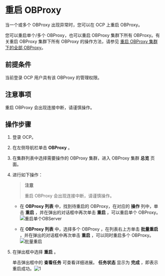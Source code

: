 # 重启 OBProxy

当一个或多个 OBProxy 出现异常时，您可以在 OCP 上重启 OBProxy。

您可以重启单个/多个 OBProxy，也可以重启 OBProxy 集群下所有 OBProxy。有关重启 OBProxy 集群下所有 OBProxy 的操作方法，请参见 [重启 OBProxy 集群下的全部 OBProxy](t2139111.md#topic-2139111)。

## 前提条件

当前登录 OCP 用户具有该 OBProxy 的管理权限。

## 注意事项

重启 OBProxy 会出现连接中断，请谨慎操作。

## 操作步骤

1. 登录 OCP。

2. 在左侧导航栏单击 **OBProxy** 。

3. 在集群列表中选择需要操作的 OBProxy 集群，进入 OBProxy 集群 **总览** 页面。

4. 进行如下操作：

   >**注意**
   >
   >重启 OBProxy 会出现连接中断，请谨慎操作。

   * 在 **OBProxy 列表** 中，找到待重启的 OBProxy，在对应的 **操作** 列中，单击 **重启** ，并在弹出的对话框中再次单击 **重启** ，可以重启单个 OBProxy。![重启单个OBServer](https://help-static-aliyun-doc.aliyuncs.com/assets/img/zh-CN/0136929061/p204438.png)

   * 在 **OBProxy 列表** 中，选择多个 OBProxy ，在列表右上方单击 **批量重启** ，并在弹出的对话框中再次单击 **重启** ，可以同时重启多个 OBProxy。![批量重启](https://help-static-aliyun-doc.aliyuncs.com/assets/img/zh-CN/1670139061/p204457.png)

5. 在弹出框中选择 **重启** 。

   单击弹出框中的 **查看任务** 可查看详细进展。 **任务状态** 显示为 **完成** ，即表示重启成功。![1](https://help-static-aliyun-doc.aliyuncs.com/assets/img/zh-CN/1306081461/p352535.png)
